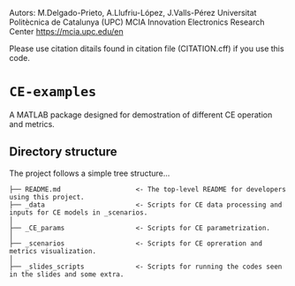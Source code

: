 Autors: M.Delgado-Prieto, A.Llufriu-López, J.Valls-Pérez
Universitat Politècnica de Catalunya (UPC)
MCIA Innovation Electronics Research Center
https://mcia.upc.edu/en

Please use citation ditails found in citation file (CITATION.cff) if you use this code.

# `CE-examples`

A MATLAB package designed for demostration of different CE operation and metrics.

## Directory structure
The project follows a simple tree structure...

```
├── README.md                   <- The top-level README for developers using this project.
├── _data                       <- Scripts for CE data processing and inputs for CE models in _scenarios.
│
├── _CE_params                  <- Scripts for CE parametrization.
│ 
├── _scenarios                  <- Scripts for CE opreration and metrics visualization.
│ 
├── _slides_scripts             <- Scripts for running the codes seen in the slides and some extra.
